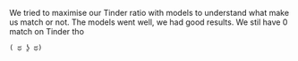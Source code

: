 We tried to maximise our Tinder ratio with models to understand what make us match or not. The models went well, we had good results. We stil have 0 match on Tinder tho 

	( ಥ ʖ̯ ಥ)
